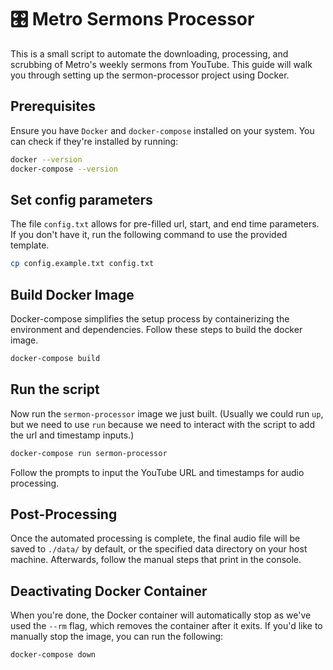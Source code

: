 # 🎛️ Metro Sermons Processor

This is a small script to automate the downloading, processing, and scrubbing of
Metro's weekly sermons from YouTube. This guide will walk you through setting up
the sermon-processor project using Docker.

## Prerequisites

Ensure you have `Docker` and `docker-compose` installed on your system. You can
check if they're installed by running:

```bash
docker --version
docker-compose --version
```

## Set config parameters

The file `config.txt` allows for pre-filled url, start, and end time parameters.
If you don't have it, run the following command to use the provided template.

```bash
cp config.example.txt config.txt
```

## Build Docker Image

Docker-compose simplifies the setup process by containerizing the environment
and dependencies. Follow these steps to build the docker image.

```bash
docker-compose build
```

## Run the script

Now run the `sermon-processor` image we just built. (Usually we could run `up`,
but we need to use `run` because we need to interact with the script to add the
url and timestamp inputs.)

```bash
docker-compose run sermon-processor
```

Follow the prompts to input the YouTube URL and timestamps for audio processing.

## Post-Processing

Once the automated processing is complete, the final audio file will be saved to
`./data/` by default, or the specified data directory on your host machine.
Afterwards, follow the manual steps that print in the console.

## Deactivating Docker Container

When you're done, the Docker container will automatically stop as we've used the
`--rm` flag, which removes the container after it exits. If you'd like to
manually stop the image, you can run the following:

```bash
docker-compose down
```
